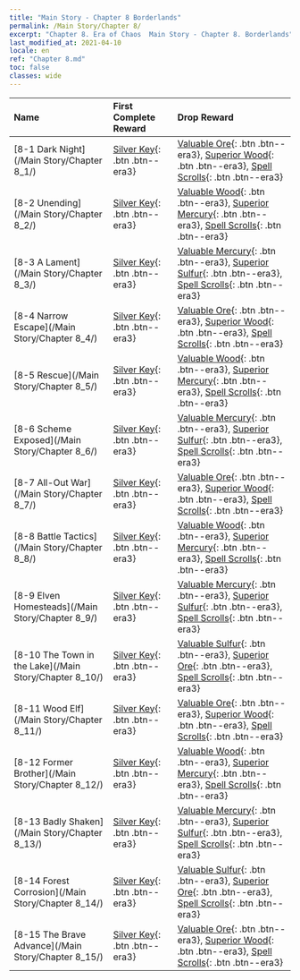 ```yaml
---
title: "Main Story - Chapter 8 Borderlands"
permalink: /Main Story/Chapter 8/
excerpt: "Chapter 8. Era of Chaos  Main Story - Chapter 8. Borderlands"
last_modified_at: 2021-04-10
locale: en
ref: "Chapter 8.md"
toc: false
classes: wide
---
```


  | Name |  First Complete Reward | Drop Reward |
  |:------------|:------------|:------------| 
  | [8-1 Dark Night](/Main Story/Chapter 8_1/) | [Silver Key](/Items/con_693/){: .btn .btn--era3} | [Valuable Ore](/Items/mat_26/){: .btn .btn--era3}, [Superior Wood](/Items/mat_20/){: .btn .btn--era3}, [Spell Scrolls](/Items/con_694/){: .btn .btn--era3} |
  | [8-2 Unending](/Main Story/Chapter 8_2/) | [Silver Key](/Items/con_693/){: .btn .btn--era3} | [Valuable Wood](/Items/mat_27/){: .btn .btn--era3}, [Superior Mercury](/Items/mat_21/){: .btn .btn--era3}, [Spell Scrolls](/Items/con_694/){: .btn .btn--era3} |
  | [8-3 A Lament](/Main Story/Chapter 8_3/) | [Silver Key](/Items/con_693/){: .btn .btn--era3} | [Valuable Mercury](/Items/mat_28/){: .btn .btn--era3}, [Superior Sulfur](/Items/mat_22/){: .btn .btn--era3}, [Spell Scrolls](/Items/con_694/){: .btn .btn--era3} |
  | [8-4 Narrow Escape](/Main Story/Chapter 8_4/) | [Silver Key](/Items/con_693/){: .btn .btn--era3} | [Valuable Ore](/Items/mat_26/){: .btn .btn--era3}, [Superior Wood](/Items/mat_20/){: .btn .btn--era3}, [Spell Scrolls](/Items/con_694/){: .btn .btn--era3} |
  | [8-5 Rescue](/Main Story/Chapter 8_5/) | [Silver Key](/Items/con_693/){: .btn .btn--era3} | [Valuable Wood](/Items/mat_27/){: .btn .btn--era3}, [Superior Mercury](/Items/mat_21/){: .btn .btn--era3}, [Spell Scrolls](/Items/con_694/){: .btn .btn--era3} |
  | [8-6 Scheme Exposed](/Main Story/Chapter 8_6/) | [Silver Key](/Items/con_693/){: .btn .btn--era3} | [Valuable Mercury](/Items/mat_28/){: .btn .btn--era3}, [Superior Sulfur](/Items/mat_22/){: .btn .btn--era3}, [Spell Scrolls](/Items/con_694/){: .btn .btn--era3} |
  | [8-7 All-Out War](/Main Story/Chapter 8_7/) | [Silver Key](/Items/con_693/){: .btn .btn--era3} | [Valuable Ore](/Items/mat_26/){: .btn .btn--era3}, [Superior Wood](/Items/mat_20/){: .btn .btn--era3}, [Spell Scrolls](/Items/con_694/){: .btn .btn--era3} |
  | [8-8 Battle Tactics](/Main Story/Chapter 8_8/) | [Silver Key](/Items/con_693/){: .btn .btn--era3} | [Valuable Wood](/Items/mat_27/){: .btn .btn--era3}, [Superior Mercury](/Items/mat_21/){: .btn .btn--era3}, [Spell Scrolls](/Items/con_694/){: .btn .btn--era3} |
  | [8-9 Elven Homesteads](/Main Story/Chapter 8_9/) | [Silver Key](/Items/con_693/){: .btn .btn--era3} | [Valuable Mercury](/Items/mat_28/){: .btn .btn--era3}, [Superior Sulfur](/Items/mat_22/){: .btn .btn--era3}, [Spell Scrolls](/Items/con_694/){: .btn .btn--era3} |
  | [8-10 The Town in the Lake](/Main Story/Chapter 8_10/) | [Silver Key](/Items/con_693/){: .btn .btn--era3} | [Valuable Sulfur](/Items/mat_29/){: .btn .btn--era3}, [Superior Ore](/Items/mat_19/){: .btn .btn--era3}, [Spell Scrolls](/Items/con_694/){: .btn .btn--era3} |
  | [8-11 Wood Elf](/Main Story/Chapter 8_11/) | [Silver Key](/Items/con_693/){: .btn .btn--era3} | [Valuable Ore](/Items/mat_26/){: .btn .btn--era3}, [Superior Wood](/Items/mat_20/){: .btn .btn--era3}, [Spell Scrolls](/Items/con_694/){: .btn .btn--era3} |
  | [8-12 Former Brother](/Main Story/Chapter 8_12/) | [Silver Key](/Items/con_693/){: .btn .btn--era3} | [Valuable Wood](/Items/mat_27/){: .btn .btn--era3}, [Superior Mercury](/Items/mat_21/){: .btn .btn--era3}, [Spell Scrolls](/Items/con_694/){: .btn .btn--era3} |
  | [8-13 Badly Shaken](/Main Story/Chapter 8_13/) | [Silver Key](/Items/con_693/){: .btn .btn--era3} | [Valuable Mercury](/Items/mat_28/){: .btn .btn--era3}, [Superior Sulfur](/Items/mat_22/){: .btn .btn--era3}, [Spell Scrolls](/Items/con_694/){: .btn .btn--era3} |
  | [8-14 Forest Corrosion](/Main Story/Chapter 8_14/) | [Silver Key](/Items/con_693/){: .btn .btn--era3} | [Valuable Sulfur](/Items/mat_29/){: .btn .btn--era3}, [Superior Ore](/Items/mat_19/){: .btn .btn--era3}, [Spell Scrolls](/Items/con_694/){: .btn .btn--era3} |
  | [8-15 The Brave Advance](/Main Story/Chapter 8_15/) | [Silver Key](/Items/con_693/){: .btn .btn--era3} | [Valuable Ore](/Items/mat_26/){: .btn .btn--era3}, [Superior Wood](/Items/mat_20/){: .btn .btn--era3}, [Spell Scrolls](/Items/con_694/){: .btn .btn--era3} |
